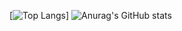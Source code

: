 [![Top Langs](https://github-readme-stats.vercel.app/api/top-langs/?username=FelipeFFR&layout=compact&theme=transparent)] <!--(https://github.com/FelipeFFR)-->
![Anurag's GitHub stats](https://github-readme-stats.vercel.app/api?username=FelipeFFR&show_icons=true&theme=transparent)
